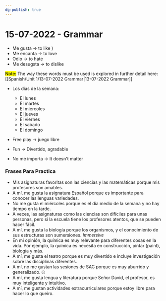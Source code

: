 ```yaml
---
dg-publish: true
---
```

# 15-07-2022 - Grammar
- Me gusta → to like )
- Me encanta → to love
- Odio → to hate
- Me desugsta → to dislike

<mark class="Blue">Note:</mark> The way these words must be used is explored in further detail here: [[Spanish/Unit 1/13-07-2022 Grammar\|13-07-2022 Grammar]]

- Los dias de la semana:
	- El lunes
	- El martes
	- El miercoles
	- El jueves
	- El viernes 
	- El sabado
	- El domingo

- Free play → juego libre
- Fun → Divertido, agradable
- No me importa → It doesn't matter
### Frases Para Practica

- Mis asignaturas favoritas son las ciencias y las matemáticas porque mis profesores son amables.
- A mí, me gusta la asignatura Español porque es importante para conocer las lenguas variedades. 
- No me gusta el miércoles porque es el dia medio de la semana y no hay tiempo en la tarde. 
- A veces, las asignaturas como las ciencias son difíciles para unas personas, pero si la escuela tiene los profesores atentos, que se pueden hacer fácil. 
- A mí, me gusta la biología porque los organismos, y el conocimiento de sus estructuras son sumersiones. *Immersive*
- En mi opinión, la química es muy relevante para diferentes cosas en la vida. Por ejemplo, la química es necesita en construcción, pintar (paint), biología y más. 
- A mí, me gusta el teatro porque es muy divertido e incluye investigación sobre las disciplinas diferentes.
- A mí, no me gustan las sesiones de SAC porque es muy aburrido y generalizado. 🤐
- A mí, me gusta lengua y literatura porque Señor David, el profesor, es muy inteligente y intuitivo.
- A mí, me gustan actividades extracurriculares porque estoy libre para hacer lo que queiro.